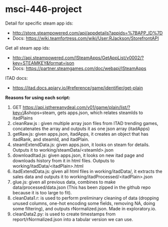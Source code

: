 # msci-446-project


Detail for specific steam app ids:
- http://store.steampowered.com/api/appdetails?appids=%7BAPP_ID%7D
- Docs: https://wiki.teamfortress.com/wiki/User:RJackson/StorefrontAPI

Get all steam app ids: 
- http://api.steampowered.com/ISteamApps/GetAppList/v0002/?key=STEAMKEY&format=json
- Docs: https://partner.steamgames.com/doc/webapi/ISteamApps

ITAD docs:
- https://itad.docs.apiary.io/#reference/game/identifier/get-plain



**Reasons for using each script:** 
1. GET https://api.isthereanydeal.com/v01/game/plain/list/?key=\<key>&shops=steam, gets apps.json, which relates steamIds to itadPlains
2. cleanRaw.js : given multiple array json files from ITAD trending games, concatenates the array and outputs it as one json array (itadApps)
4. getRaw.js: given apps.json, itadApps, it creates an object that has itadRank, and steamId, and itadPlain.
5. steamExtendData.js: given apps.json, it looks on steam for details. Outputs it to working/steamData/\<steamId>.json
6. downloadItad.js: given apps.json, it looks on new itad page and downloads history from it in html files. Outputs to working/itadData/\<itadPlain>.html
7. itadExtendData.js: given all html files in working/itadData/, it extracts the sales data and outputs it to working/itadProcessed/\<itadPlain>.json
8. glue.js: given all previous data, combines to make data/processed/data.json (This has been zipped in the github repo because it is too large to fit). 
9. cleanData1.r: is used to perform preliminary cleaning of data (dropping unused columns, one-hot encoding some fields, removing NA, doing some filtering), and outputs rNormalized.json. Made in exploratory.io.
10. cleanData2.py: is used to create timestamps from report/rNormalized.json into a tabular version we can use.


